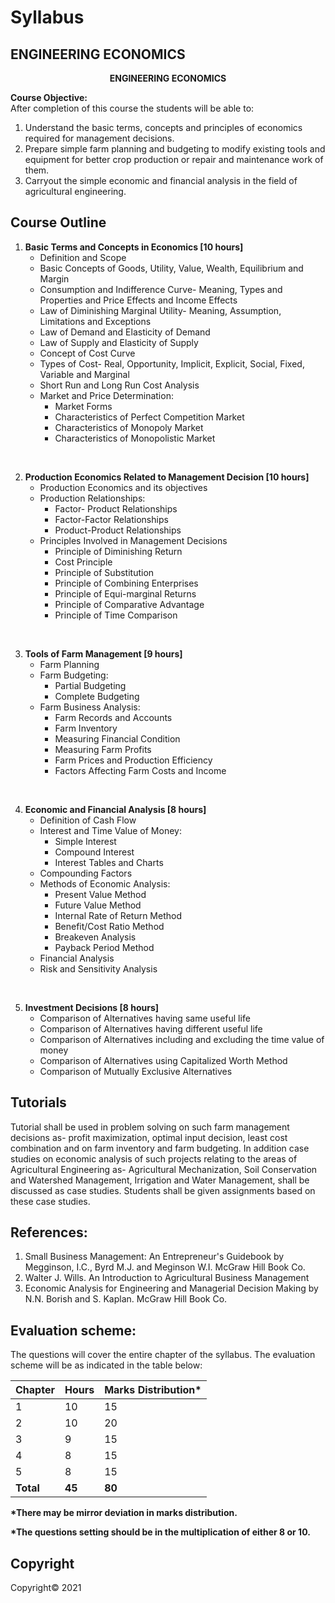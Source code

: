 # Syllabus

## **ENGINEERING  ECONOMICS**

<p align="center"><strong>ENGINEERING  ECONOMICS</strong><br>
		  </p><p><strong>Course  Objective:</strong> <br>
  After  completion of this course the students will be able to:</p>

1. Understand the basic terms, concepts  and principles of economics required for management decisions.
2. Prepare simple farm planning and  budgeting to modify existing tools and equipment for better crop production or  repair and maintenance work of them. 
3. Carryout the simple economic and  financial analysis in the field of agricultural engineering.

## **Course Outline**

1. **Basic Terms and Concepts in Economics [10 hours]**
    * Definition and Scope
    * Basic Concepts of Goods, Utility,  Value, Wealth, Equilibrium and Margin
    * Consumption and Indifference Curve-  Meaning, Types and Properties and Price Effects and Income Effects
    * Law of Diminishing Marginal Utility-  Meaning, Assumption, Limitations and Exceptions
    * Law of Demand and Elasticity of Demand
    * Law of Supply and Elasticity of Supply
    * Concept of Cost Curve
    * Types of Cost- Real, Opportunity,  Implicit, Explicit, Social, Fixed, Variable and Marginal
    * Short Run and Long Run Cost Analysis
    * Market  and Price Determination:
        * Market Forms
        * Characteristics of Perfect Competition  Market 
        * Characteristics of Monopoly Market
        * Characteristics of Monopolistic Market 

<br>

2. **Production  Economics Related to Management Decision [10 hours]**
    * Production Economics and its objectives
    * Production Relationships:
        * Factor- Product Relationships
        * Factor-Factor Relationships
        * Product-Product Relationships
    * Principles Involved in Management  Decisions
        * Principle of Diminishing Return
        * Cost Principle
        * Principle of Substitution
        * Principle of Combining Enterprises
        * Principle of Equi-marginal Returns
        * Principle of Comparative Advantage
        * Principle of Time Comparison

<br>

3. **Tools of Farm  Management [9 hours]**
    * Farm Planning
    * Farm Budgeting:
        * Partial Budgeting
        * Complete Budgeting
    * Farm Business Analysis:
        * Farm Records and Accounts
        * Farm Inventory
        * Measuring Financial Condition
        * Measuring Farm Profits
        * Farm Prices and Production Efficiency
        * Factors Affecting Farm Costs and Income 

<br>

4. **Economic and  Financial Analysis [8 hours]**
    * Definition of Cash Flow
    * Interest and Time Value of Money:
        * Simple Interest
        * Compound Interest
        * Interest Tables and Charts
    * Compounding Factors
    * Methods of Economic Analysis:
        * Present Value Method
        * Future Value Method
        * Internal Rate of Return Method
        * Benefit/Cost Ratio Method
        * Breakeven Analysis
        * Payback Period Method
    * Financial Analysis
    * Risk and Sensitivity Analysis 

<br>

5. **Investment  Decisions [8 hours]**
    * Comparison of Alternatives having same  useful life
    * Comparison of Alternatives having  different useful life
    * Comparison of Alternatives including  and excluding the time value of money
    * Comparison of Alternatives using  Capitalized Worth Method
    * Comparison of Mutually Exclusive  Alternatives 

## **Tutorials**

Tutorial  shall be used in problem solving on such farm management decisions as- profit  maximization, optimal input decision, least cost combination and on farm  inventory and farm budgeting. In addition case studies on economic analysis of  such projects relating to the areas of Agricultural Engineering as-  Agricultural Mechanization, Soil Conservation and Watershed Management,  Irrigation and Water Management, shall be discussed as case studies. Students  shall be given assignments based on these case studies.

## **References:**

1. Small Business Management: An Entrepreneur's  Guidebook by Megginson, I.C., Byrd M.J. and Meginson W.I. McGraw Hill Book Co.
2. Walter J. Wills. An Introduction to  Agricultural Business Management
3. Economic Analysis for Engineering and  Managerial Decision Making by N.N. Borish and S. Kaplan. McGraw Hill Book Co.

## **Evaluation scheme:** 

The questions will cover the entire  chapter of the syllabus. The evaluation scheme will be as indicated in the  table below:       

| Chapter | Hours | Marks Distribution* |
|---|---|---|
| 1 | 10 | 15 |
| 2 | 10 | 20 |
| 3 | 9 | 15 |
| 4 | 8 | 15 |
| 5 | 8 | 15 |
| **Total** | **45** | **80** |

**\*There may be  mirror deviation in marks distribution.**  

**\*The questions  setting should be in the multiplication of either 8 or 10.**

## **Copyright**

Copyright&copy; 2021 
